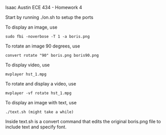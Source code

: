 Isaac Austin
ECE 434 - Homework 4

Start by running ./on.sh to setup the ports

To display an image, use 

	sudo fbi -noverbose -T 1 -a boris.png

To rotate an image 90 degrees, use

	convert rotate "90" boris.png boris90.png

To display video, use

	mvplayer hst_1.mpg

To rotate and display a video, use

	mvplayer -vf rotate hst_1.mpg

To display an image with text, use

	./text.sh (might take a while)

Inside text.sh is a convert command that edits the original boris.png file
	to include text and specify font.


